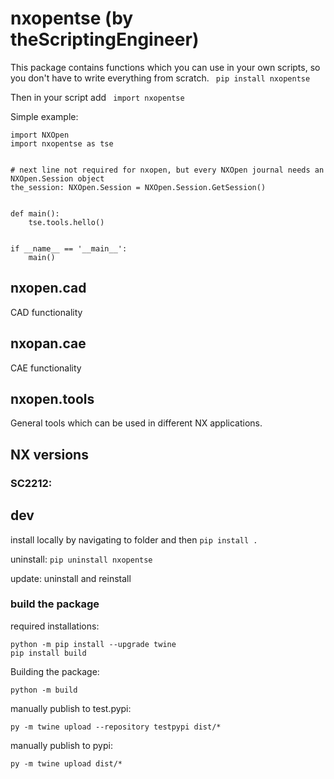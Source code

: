# nxopentse (by theScriptingEngineer)
This package contains functions which you can use in your own scripts, so you don't have to write everything from scratch.
``` pip install nxopentse```

Then in your script add 
``` import nxopentse``` 

Simple example:
```
import NXOpen
import nxopentse as tse


# next line not required for nxopen, but every NXOpen journal needs an NXOpen.Session object
the_session: NXOpen.Session = NXOpen.Session.GetSession()


def main():
    tse.tools.hello()


if __name__ == '__main__':
    main()

```

## nxopen.cad
CAD functionality


## nxopan.cae
CAE functionality


## nxopen.tools
General tools which can be used in different NX applications.


## NX versions
### SC2212:


## dev
install locally by navigating to folder and then
```pip install .```

uninstall:
```pip uninstall nxopentse```

update: uninstall and reinstall

### build the package
required installations:
```
python -m pip install --upgrade twine
pip install build
```
Building the package:
```
python -m build
```

manually publish to test.pypi:
```
py -m twine upload --repository testpypi dist/*
```

manually publish to pypi:
```
py -m twine upload dist/*
```
